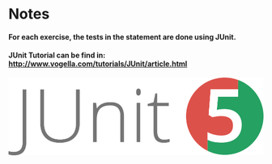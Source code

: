 # Notes

#### For each exercise, the tests in the statement are done using JUnit.

#### JUnit Tutorial can be find in: http://www.vogella.com/tutorials/JUnit/article.html

![picture](junit5-banner.png)
